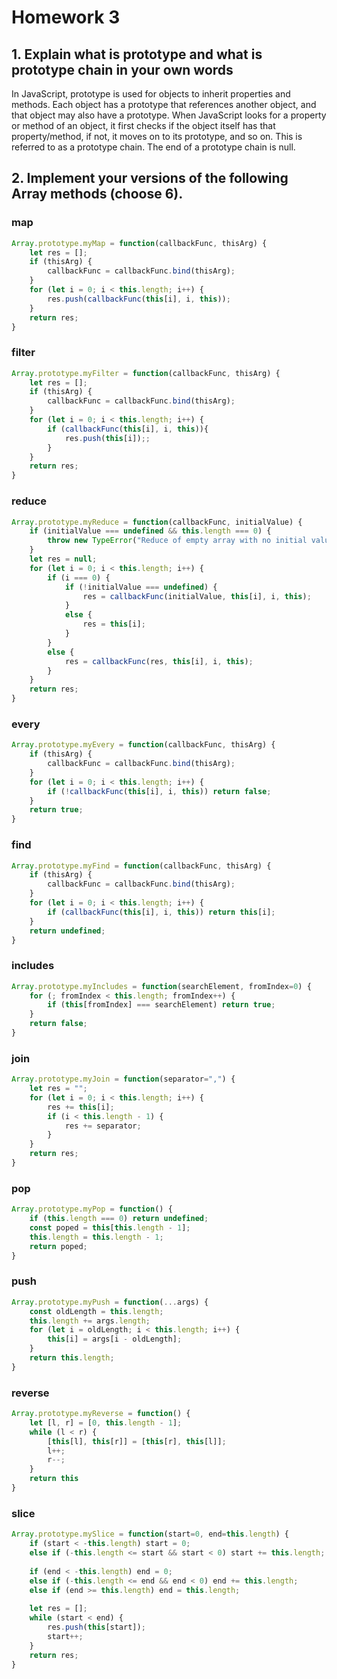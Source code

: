 # Homework 3
## 1. Explain what is prototype and what is prototype chain in your own words
In JavaScript, prototype is used for objects to inherit properties and methods. Each object has a prototype that references another object, and that object may also have a prototype. When JavaScript looks for a property or method of an object, it first checks if the object itself has that property/method, if not, it moves on to its prototype, and so on. This is referred to as a prototype chain. The end of a prototype chain is null.

## 2. Implement your versions of the following Array methods (choose 6).
### map
```js
Array.prototype.myMap = function(callbackFunc, thisArg) {
    let res = [];
    if (thisArg) {
        callbackFunc = callbackFunc.bind(thisArg);
    }
    for (let i = 0; i < this.length; i++) {
        res.push(callbackFunc(this[i], i, this));
    }
    return res;
}
```
### filter
```js
Array.prototype.myFilter = function(callbackFunc, thisArg) {
    let res = [];
    if (thisArg) {
        callbackFunc = callbackFunc.bind(thisArg);
    }
    for (let i = 0; i < this.length; i++) {
        if (callbackFunc(this[i], i, this)){
            res.push(this[i]);;
        }
    }
    return res;
}
```
### reduce
```js
Array.prototype.myReduce = function(callbackFunc, initialValue) {
    if (initialValue === undefined && this.length === 0) {
        throw new TypeError("Reduce of empty array with no initial value");
    }
    let res = null;
    for (let i = 0; i < this.length; i++) {
        if (i === 0) {
            if (!initialValue === undefined) {
                res = callbackFunc(initialValue, this[i], i, this);
            }
            else {
                res = this[i];
            }
        }
        else {
            res = callbackFunc(res, this[i], i, this);
        }
    }
    return res;
}
```
### every
```js
Array.prototype.myEvery = function(callbackFunc, thisArg) {
    if (thisArg) {
        callbackFunc = callbackFunc.bind(thisArg);
    }
    for (let i = 0; i < this.length; i++) {
        if (!callbackFunc(this[i], i, this)) return false;
    }
    return true;
}
```
### find
```js
Array.prototype.myFind = function(callbackFunc, thisArg) {
    if (thisArg) {
        callbackFunc = callbackFunc.bind(thisArg);
    }
    for (let i = 0; i < this.length; i++) {
        if (callbackFunc(this[i], i, this)) return this[i];
    }
    return undefined;
}
```
### includes
```js
Array.prototype.myIncludes = function(searchElement, fromIndex=0) {
    for (; fromIndex < this.length; fromIndex++) {
        if (this[fromIndex] === searchElement) return true;
    }
    return false;
}
```
### join
```js
Array.prototype.myJoin = function(separator=",") {
    let res = "";
    for (let i = 0; i < this.length; i++) {
        res += this[i];
        if (i < this.length - 1) {
            res += separator;
        }
    }
    return res;
}
```
### pop
```js
Array.prototype.myPop = function() {
    if (this.length === 0) return undefined;
    const poped = this[this.length - 1];
    this.length = this.length - 1;
    return poped;
}
```
### push
```js
Array.prototype.myPush = function(...args) {
    const oldLength = this.length;
    this.length += args.length;
    for (let i = oldLength; i < this.length; i++) {
        this[i] = args[i - oldLength];
    }
    return this.length;
}
```
### reverse
```js
Array.prototype.myReverse = function() {
    let [l, r] = [0, this.length - 1];
    while (l < r) {
        [this[l], this[r]] = [this[r], this[l]];
        l++;
        r--;
    }
    return this
}
```
### slice
```js
Array.prototype.mySlice = function(start=0, end=this.length) {
    if (start < -this.length) start = 0;
    else if (-this.length <= start && start < 0) start += this.length;
    
    if (end < -this.length) end = 0;
    else if (-this.length <= end && end < 0) end += this.length;
    else if (end >= this.length) end = this.length;
    
    let res = [];
    while (start < end) {
        res.push(this[start]);
        start++;
    }
    return res;
}
```
